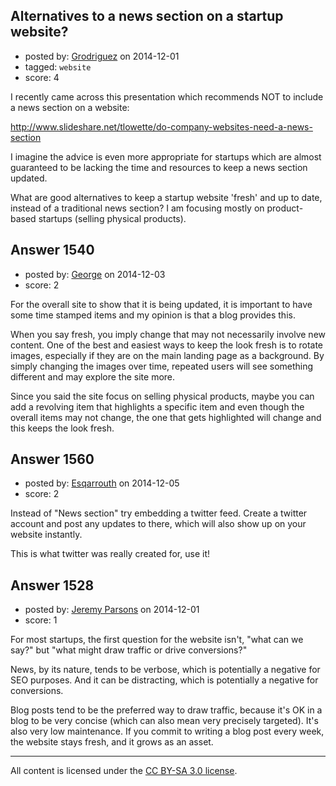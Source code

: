 ## Alternatives to a news section on a startup website?

- posted by: [Grodriguez](https://stackexchange.com/users/203002/grodriguez) on 2014-12-01
- tagged: `website`
- score: 4

I recently came across this presentation which recommends NOT to include a news section on a website:

http://www.slideshare.net/tlowette/do-company-websites-need-a-news-section

I imagine the advice is even more appropriate for startups which are almost guaranteed to be lacking the time and resources to keep a news section updated.

What are good alternatives to keep a startup website 'fresh' and up to date, instead of a traditional news section? I am focusing mostly on product-based startups (selling physical products).



## Answer 1540

- posted by: [George](https://stackexchange.com/users/3516499/george) on 2014-12-03
- score: 2

For the overall site to show that it is being updated, it is important to have some time stamped items and my opinion is that a blog provides this.

When you say fresh, you imply change that may not necessarily involve new content.  One of the best and easiest ways to keep the look fresh is to rotate images, especially if they are on the main landing page as a background.  By simply changing the images over time, repeated users will see something different and may explore the site more.

Since you said the site focus on selling physical products, maybe you can add a revolving item that highlights a specific item and even though the overall items may not change, the one that gets highlighted will change and this keeps the look fresh.


## Answer 1560

- posted by: [Esqarrouth](https://stackexchange.com/users/3055586/esqarrouth) on 2014-12-05
- score: 2

Instead of "News section" try embedding a twitter feed. Create a twitter account and post any updates to there, which will also show up on your website instantly. 

This is what twitter was really created for, use it!


## Answer 1528

- posted by: [Jeremy Parsons](https://stackexchange.com/users/497810/jeremy-parsons) on 2014-12-01
- score: 1

For most startups, the first question for the website isn't, "what can we say?" but "what might draw traffic or drive conversions?" 

News, by its nature, tends to be verbose, which is potentially a negative for SEO purposes. And it can be distracting, which is potentially a negative for conversions.

Blog posts tend to be the preferred way to draw traffic, because it's OK in a blog to be very concise (which can also mean very precisely targeted). It's also very low maintenance. If you commit to writing a blog post every week, the website stays fresh, and it grows as an asset.




---

All content is licensed under the [CC BY-SA 3.0 license](https://creativecommons.org/licenses/by-sa/3.0/).
